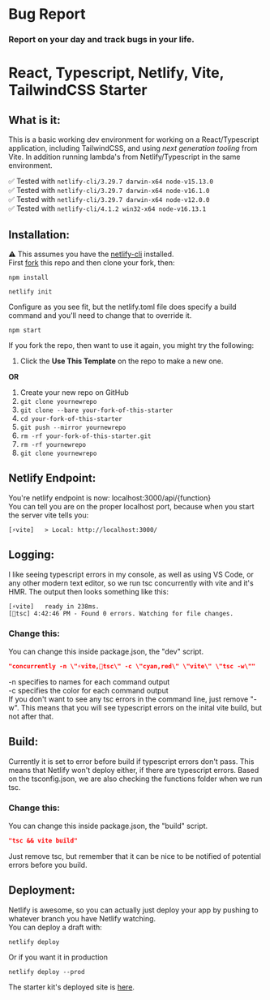# Bug Report
### Report on your day and track bugs in your life.
# React, Typescript, Netlify, Vite, TailwindCSS Starter
## What is it:
This is a basic working dev environment for working on a React/Typescript application, including TailwindCSS, and using _next generation tooling_ from Vite. In addition running lambda's from Netlify/Typescript in the same environment.

✅ Tested with `netlify-cli/3.29.7 darwin-x64 node-v15.13.0`<br>
✅ Tested with `netlify-cli/3.29.7 darwin-x64 node-v16.1.0`<br>
✅ Tested with `netlify-cli/3.29.7 darwin-x64 node-v12.0.0`<br>
✅ Tested with `netlify-cli/4.1.2 win32-x64 node-v16.13.1`<br>

## Installation:
⚠️ This assumes you have the [netlify-cli](https://docs.netlify.com/cli/get-started/) installed.
<br>First [fork](https://docs.github.com/en/github/getting-started-with-github/fork-a-repo) this repo and then clone your fork, then:
```
npm install
```
```
netlify init
```
Configure as you see fit, but the netlify.toml file does specify a build command and you'll need to change that to override it.
```
npm start
```
If you fork the repo, then want to use it again, you might try the following: <br>
1. Click the __Use This Template__ on the repo to make a new one. <br>

**OR** <br>

1. Create your new repo on GitHub
2. `git clone yournewrepo`
3. `git clone --bare your-fork-of-this-starter`
4. `cd your-fork-of-this-starter`
5. `git push --mirror yournewrepo`
6. `rm -rf your-fork-of-this-starter.git`
7. `rm -rf yournewrepo`
8. `git clone yournewrepo`

## Netlify Endpoint:
You're netlify endpoint is now: localhost:3000/api/{function} <br>
You can tell you are on the proper localhost port, because when you start the server vite tells you:
```
[⚡️vite]   > Local: http://localhost:3000/
```

## Logging:
I like seeing typescript errors in my console, as well as using VS Code, or any other modern text editor, so we run tsc concurrently with vite and it's HMR. The output then looks something like this:
```
[⚡️vite]   ready in 238ms.
[👹tsc] 4:42:46 PM - Found 0 errors. Watching for file changes.
```

### Change this:
You can change this inside package.json, the "dev" script.
```json
"concurrently -n \"⚡️vite,👹tsc\" -c \"cyan,red\" \"vite\" \"tsc -w\""
```
-n specifies to names for each command output
<br>-c specifies the color for each command output
<br>If you don't want to see any tsc errors in the command line, just remove "-w". This means that you will see typescript errors on the inital vite build, but not after that.

## Build:
Currently it is set to error before build if typescript errors don't pass. This means that Netlify won't deploy either, if there are typescript errors. Based on the tsconfig.json, we are also checking the functions folder when we run tsc.

### Change this:
You can change this inside package.json, the "build" script.
```json
"tsc && vite build"
```
Just remove tsc, but remember that it can be nice to be notified of potential errors before you build.

## Deployment:
Netlify is awesome, so you can actually just deploy your app by pushing to whatever branch you have Netlify watching.
<br>You can deploy a draft with:
```
netlify deploy
```
Or if you want it in production
```
netlify deploy --prod
```
The starter kit's deployed site is [here](https://r-ts-v-tw-starter.netlify.app).
